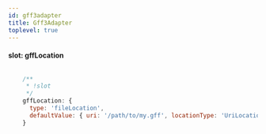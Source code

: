 ```yaml
---
id: gff3adapter
title: Gff3Adapter
toplevel: true
---
```


#### slot: gffLocation
```js

    /**
     * !slot
     */
    gffLocation: {
      type: 'fileLocation',
      defaultValue: { uri: '/path/to/my.gff', locationType: 'UriLocation' },
    }
```
